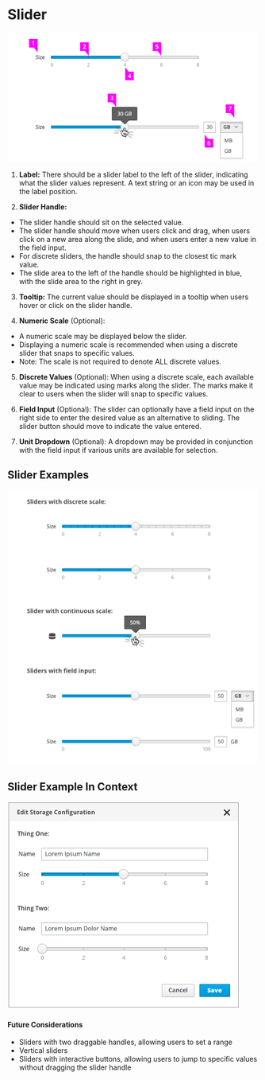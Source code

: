 # Slider

![Image of Slider 1](img/Slider-01.png)

1. **Label:** There should be a slider label to the left of the slider, indicating what the slider values represent. A text string or an icon may be used in the label position.

2. **Slider Handle:**
  - The slider handle should sit on the selected value.
  - The slider handle should move when users click and drag, when users click on a new area along the slide, and when users enter a new value in the field input.
  - For discrete sliders, the handle should snap to the closest tic mark value.
  - The slide area to the left of the handle should be highlighted in blue, with the slide area to the right in grey.

3. **Tooltip:** The current value should be displayed in a tooltip when users hover or click on the slider handle.

4. **Numeric Scale** (Optional):
  - A numeric scale may be displayed below the slider.
  - Displaying a numeric scale is recommended when using a discrete slider that snaps to specific values.
  - Note: The scale is not required to denote ALL discrete values.  

5. **Discrete Values** (Optional): When using a discrete scale, each available value may be indicated using marks along the slider. The marks make it clear to users when the slider will snap to specific values.

6. **Field Input** (Optional): The slider can optionally have a field input on the right side to enter the desired value as an alternative to sliding. The slider button should move to indicate the value entered.

7. **Unit Dropdown** (Optional): A dropdown may be provided in conjunction with the field input if various units are available for selection.

## Slider Examples
![Image of Slider 3](img/Slider-03.png)

## Slider Example In Context
![Image of Slider 3](img/Slider-02.png)

#### Future Considerations
- Sliders with two draggable handles, allowing users to set a range
- Vertical sliders
- Sliders with interactive buttons, allowing users to jump to specific values without dragging the slider handle
